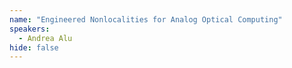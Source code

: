 ```yaml
---
name: "Engineered Nonlocalities for Analog Optical Computing"
speakers:
  - Andrea Alu
hide: false
---
```


